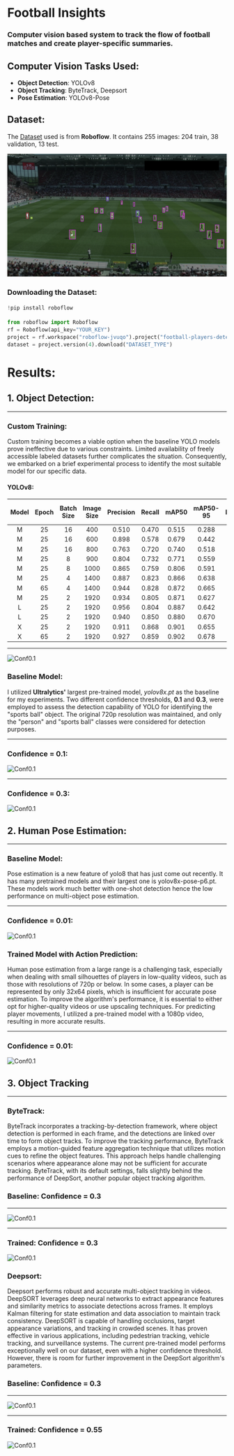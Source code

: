 # **Football Insights**

### Computer vision based system to track the flow of football matches and create player-specific summaries. 

## Computer Vision Tasks Used:

- **Object Detection**: YOLOv8
- **Object Tracking**: ByteTrack, Deepsort
- **Pose Estimation**: YOLOv8-Pose

## Dataset:

The [Dataset](https://universe.roboflow.com/roboflow-jvuqo/football-players-detection-3zvbc/dataset/4) used is from **Roboflow**. It contains 255 images: 204 train, 38 validation, 13 test. 

![Demo Image](resources/images/demo.png)

### Downloading the Dataset:

```python 
!pip install roboflow

from roboflow import Roboflow
rf = Roboflow(api_key="YOUR_KEY")
project = rf.workspace("roboflow-jvuqo").project("football-players-detection-3zvbc")
dataset = project.version(4).download("DATASET_TYPE")
```

# **Results:**

## 1. Object Detection:

---
### **Custom Training:**

Custom training becomes a viable option when the baseline YOLO models prove ineffective due to various constraints. Limited availability of freely accessible labeled datasets further complicates the situation. Consequently, we embarked on a brief experimental process to identify the most suitable model for our specific data.

#### **YOLOv8:**

| Model      | Epoch | Batch Size | Image Size | Precision | Recall | mAP50 | mAP50-95 | Ball Detection Rate |
| :---:  | :---: | :---: | :---: | :---: | :---: | :---: | :---: | :---: |
| M     | 25 | 16 | 400 |  0.510 |  0.470 |  0.515 |  0.288 | 0.11 |
| M     | 25 | 16 | 600 |  0.898 |  0.578 |  0.679 |  0.442 | 0.13 | 
| M     | 25 | 16 | 800 |  0.763 |  0.720 |  0.740 |  0.518 | 0.16 | 
| M     | 25 | 8 | 900 |  0.804 |  0.732 |  0.771 |  0.559 | 0.18 |
| M     | 25 | 8 | 1000|  0.865 |  0.759 |  0.806 |  0.591 | 0.23 |
| M     | 25 | 4 | 1400|  0.887 |  0.823 |  0.866 |  0.638 | 0.40 |
| M     | 65 | 4 | 1400|  0.944 |  0.828 |  0.872 |  0.665 | 0.42 |
| M     | 25 | 2 | 1920|  0.934 |  0.805 |  0.871 |  0.627 | 0.49 |
| L     | 25 | 2 | 1920|  0.956 |  0.804 |  0.887 |  0.642 | 0.54 |
| L     | 25 | 2 | 1920|  0.940 |  0.850 |  0.880 |  0.670 | 0.54 |
| X     | 25 | 2 | 1920|  0.911 |  0.868 |  0.901 |  0.655 | 0.54 |
| X     | 65 | 2 | 1920|  0.927 |  0.859 |  0.902 |  0.678 | 0.66 |


---

![Conf0.1](resources/gifs/yolo8_obj_det_0.25_pre_trained.gif)

### **Baseline Model:**

I utilized **Ultralytics'** largest pre-trained model, *yolov8x.pt* as the baseline for my experiments. Two different confidence thresholds, **0.1** and **0.3**, were employed to assess the detection capability of YOLO for identifying the "sports ball" object. The original 720p resolution was maintained, and only the "person" and "sports ball" classes were considered for detection purposes.

---

### **Confidence = 0.1:**

![Conf0.1](resources/gifs/yolo8_obj_det_0.1.gif)

---

### **Confidence = 0.3:**

![Conf0.1](resources/gifs/yolo8_obj_det_0.3.gif)


## 2. Human Pose Estimation:

---

### **Baseline Model:**

Pose estimation is a new feature of yolo8 that has just come out recently. It has many pretrained models and their largest one is yolov8x-pose-p6.pt. These models work much better with one-shot detection hence the low performance on multi-object pose estimation.

---

### **Confidence = 0.01:**

![Conf0.1](resources/gifs/yolo8_pose_0.01.gif)

### **Trained Model with Action Prediction:**

Human pose estimation from a large range is a challenging task, especially when dealing with small silhouettes of players in low-quality videos, such as those with resolutions of 720p or below. In some cases, a player can be represented by only 32x64 pixels, which is insufficient for accurate pose estimation. To improve the algorithm's performance, it is essential to either opt for higher-quality videos or use upscaling techniques. For predicting player movements, I utilized a pre-trained model with a 1080p video, resulting in more accurate results.

---

### **Confidence = 0.01:**

![Conf0.1](resources/gifs/yolov8_human_pose_trained.gif)

## 3. Object Tracking

---
### **ByteTrack:**

ByteTrack incorporates a tracking-by-detection framework, where object detection is performed in each frame, and the detections are linked over time to form object tracks. To improve the tracking performance, ByteTrack employs a motion-guided feature aggregation technique that utilizes motion cues to refine the object features. This approach helps handle challenging scenarios where appearance alone may not be sufficient for accurate tracking. ByteTrack, with its default settings, falls slightly behind the performance of DeepSort, another popular object tracking algorithm.

### **Baseline: Confidence = 0.3**
---

![Conf0.1](resources/gifs/yolov8_bytetrack.gif)

---

### **Trained: Confidence = 0.3**

![Conf0.1](resources/gifs/yolov8_bytetrack_trained.gif)

### **Deepsort:**

Deepsort performs robust and accurate multi-object tracking in videos. DeepSORT leverages deep neural networks to extract appearance features and similarity metrics to associate detections across frames. It employs Kalman filtering for state estimation and data association to maintain track consistency. DeepSORT is capable of handling occlusions, target appearance variations, and tracking in crowded scenes. It has proven effective in various applications, including pedestrian tracking, vehicle tracking, and surveillance systems. The current pre-trained model performs exceptionally well on our dataset, even with a higher confidence threshold. However, there is room for further improvement in the DeepSort algorithm's parameters.

### **Baseline: Confidence = 0.3**
---

![Conf0.1](resources/gifs/yolov8_deepsort_0.3.gif)

---

### **Trained: Confidence = 0.55**

![Conf0.1](resources/gifs/yolov8_deepsort_trained_0.5.gif)
